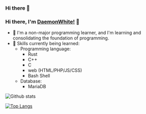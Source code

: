 ### Hi there 👋

<!--
**DaemonWhite/DaemonWhite** is a ✨ _special_ ✨ repository because its `README.md` (this file) appears on your GitHub profile.

Here are some ideas to get you started:

- 🔭 I’m currently working on ...
- 🌱 I’m currently learning ...
- 👯 I’m looking to collaborate on ...
- 🤔 I’m looking for help with ...
- 💬 Ask me about ...
- 📫 How to reach me: ...
- 😄 Pronouns: ...
- ⚡ Fun fact: ...
-->

### Hi there, I'm [DaemonWhite!](https://github.com/daemonwhite) :wave:
- :boy: I'm a non-major programming learner, and I'm learning and consolidating the foundation of programming.
- :blue_book: Skills currently being learned:
    - Programming language:
        - Rust
        - C++
        - C
        - web (HTML/PHP/JS/CSS)
        - Bash Shell
    -  Database:
        - MariaDB
      
![Github stats](https://github-readme-stats.vercel.app/api?username=daemonwhite&count_private=true&show_icons=false&&bg_color=20,0971be,811198&title_color=fff&text_color=fff)

[![Top Langs](https://github-readme-stats.vercel.app/api/top-langs/?username=daemonwhite&langs_count=10&hide=javascript,html,css&&bg_color=30,e96443,904e95&title_color=fff&text_color=fff&layout=compact&card_width=445)](https://github.com/dirname/dirname)
